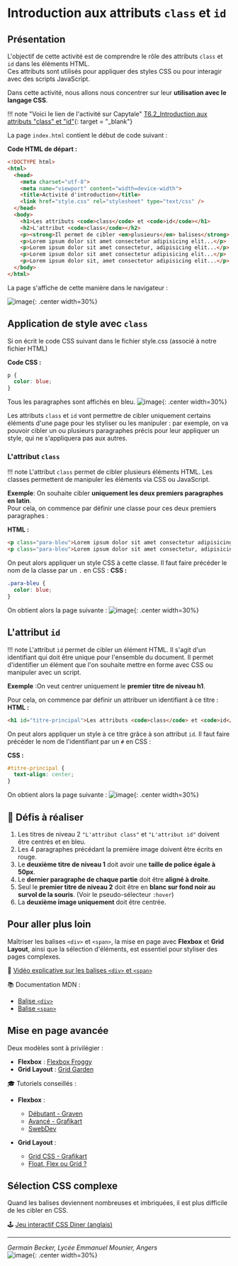 # Introduction aux attributs `class` et `id`

## Présentation

L'objectif de cette activité est de comprendre le rôle des attributs `class` et `id` dans les éléments HTML.  
Ces attributs sont utilisés pour appliquer des styles CSS ou pour interagir avec des scripts JavaScript.

Dans cette activité, nous allons nous concentrer sur leur **utilisation avec le langage CSS**.

!!! note "Voici le lien de l'activité sur Capytale"
	[T6.2_Introduction aux attributs "class" et "id"](https://capytale2.ac-paris.fr/web/c/70d7-6702855){: target = "_blank"}
	
La page `index.html` contient le début de code suivant :

**Code HTML de départ :**

```html
<!DOCTYPE html>
<html>
  <head>
    <meta charset="utf-8">
    <meta name="viewport" content="width=device-width">
    <title>Activité d'introduction</title>
    <link href="style.css" rel="stylesheet" type="text/css" />
  </head>
  <body>
    <h1>Les attributs <code>class</code> et <code>id</code></h1>
    <h2>L'attribut <code>class</code></h2>
    <p><strong>Il permet de cibler <em>plusieurs</em> balises</strong> pour leur appliquer un style.</p>
    <p>Lorem ipsum dolor sit amet consectetur adipisicing elit...</p>
    <p>Lorem ipsum dolor sit amet consectetur, adipisicing elit...</p>
    <p>Lorem ipsum dolor sit amet consectetur adipisicing elit...</p>
    <p>Lorem ipsum dolor sit, amet consectetur adipisicing elit...</p>
  </body>
</html>
```
La page s'affiche de cette manière dans le navigateur :  

![image](data/act_intro_page_web.png){: .center width=30%}

## Application de style avec `class`
Si on écrit le code CSS suivant dans le fichier style.css (associé à notre fichier HTML)

**Code CSS :**

```css
p {
  color: blue;
}
```

Tous les paragraphes sont affichés en bleu.
![image](data/act_intro_page_web_2.png){: .center width=30%}

Les attributs `class` et `id` vont permettre de cibler uniquement certains éléments d'une page pour les styliser ou les manipuler : par exemple, on va pouvoir cibler un ou plusieurs paragraphes précis pour leur appliquer un style, qui ne s'appliquera pas aux autres.  

### L'attribut `class`
!!! note
	L'attribut `class` permet de cibler plusieurs éléments HTML. Les classes permettent de manipuler les éléments via CSS ou JavaScript.

**Exemple**: On souhaite cibler **uniquement les deux premiers paragraphes en latin**.  
Pour cela, on commence par définir une classe pour ces deux premiers paragraphes :  

**HTML :**

```html
<p class="para-bleu">Lorem ipsum dolor sit amet consectetur adipisicing elit...</p>
<p class="para-bleu">Lorem ipsum dolor sit amet consectetur, adipisicing elit...</p>
```  

On peut alors appliquer un style CSS à cette classe. Il faut faire précéder le nom de la classe par un `.` en CSS :
**CSS :**

```css
.para-bleu {
  color: blue;
}
```
On obtient alors la page suivante :
![image](data/act_intro_page_web_3.png){: .center width=30%}

## L'attribut `id`

!!! note
	L'attribut `id` permet de cibler un élément HTML. Il s'agit d'un identifiant qui doit être unique pour l'ensemble du document. Il permet d'identifier un élément que l'on souhaite mettre en forme avec CSS ou manipuler avec un script.
	
**Exemple** :On veut centrer uniquement le **premier titre de niveau h1**.

Pour cela, on commence par définir un attribuer un identifiant à ce titre :
**HTML :**

```html
<h1 id="titre-principal">Les attributs <code>class</code> et <code>id</code></h1>
```

On peut alors appliquer un style à ce titre grâce à son attribut `id`. Il faut faire précéder le nom de l'identifiant par un `#` en CSS :  

**CSS :**

```css
#titre-principal {
  text-align: center;
}
```  

On obtient alors la page suivante :
![image](data/act_intro_page_web_4.png){: .center width=30%}

## 🎯 Défis à réaliser

1. Les titres de niveau 2 `"L'attribut class"` et `"L'attribut id"` doivent être centrés et en bleu.
2. Les 4 paragraphes précédant la première image doivent être écrits en rouge.
3. Le **deuxième titre de niveau 1** doit avoir une **taille de police égale à 50px**.
4. Le **dernier paragraphe de chaque partie** doit être **aligné à droite**.
5. Seul le **premier titre de niveau 2** doit être en **blanc sur fond noir au survol de la souris**. (Voir le pseudo-sélecteur `:hover`)
6. La **deuxième image uniquement** doit être centrée.

## Pour aller plus loin

Maîtriser les balises `<div>` et `<span>`, la mise en page avec **Flexbox** et **Grid Layout**, ainsi que la sélection d'éléments, est essentiel pour styliser des pages complexes.

🎥 [Vidéo explicative sur les balises `<div>` et `<span>`](https://youtu.be/_QJx7gOt5iU)

📚 Documentation MDN :
- [Balise `<div>`](https://developer.mozilla.org/fr/docs/Web/HTML/Element/div)
- [Balise `<span>`](https://developer.mozilla.org/fr/docs/Web/HTML/Element/span)

## Mise en page avancée

Deux modèles sont à privilégier :

- **Flexbox** : [Flexbox Froggy](https://flexboxfroggy.com/#fr)
- **Grid Layout** : [Grid Garden](https://cssgridgarden.com/#fr)

🎓 Tutoriels conseillés :

- **Flexbox** :
  - [Débutant - Graven](https://youtu.be/2qA4mobfcK0)
  - [Avancé - Grafikart](https://grafikart.fr/tutoriels/flexbox-806)
  - [SwebDev](https://youtu.be/UcC76tcvLgA)

- **Grid Layout** :
  - [Grid CSS - Grafikart](https://grafikart.fr/tutoriels/grid-css-1002)
  - [Float, Flex ou Grid ?](https://grafikart.fr/tutoriels/float-flex-grid-2017)

## Sélection CSS complexe

Quand les balises deviennent nombreuses et imbriquées, il est plus difficile de les cibler en CSS.

🕹️ [Jeu interactif CSS Diner (anglais)](https://flukeout.github.io/#)

---

*Germain Becker, Lycée Emmanuel Mounier, Angers*  
![image](data/88x31.png){: .center width=30%}

